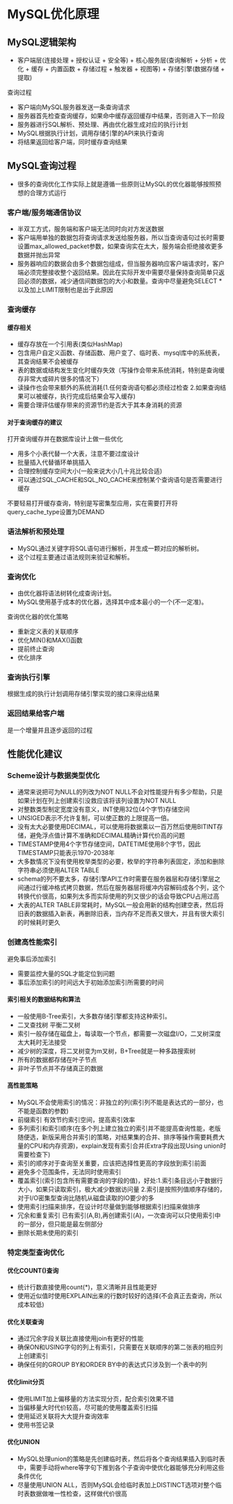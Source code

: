 # MySQL优化原理

## MySQL逻辑架构

* 客户端层(连接处理 + 授权认证 + 安全等) + 核心服务层(查询解析 + 分析 + 优化 + 缓存 + 内置函数 + 存储过程 + 触发器 + 视图等) + 存储引擎(数据存储 + 提取)

查询过程

* 客户端向MySQL服务器发送一条查询请求
* 服务器首先检查查询缓存，如果命中缓存返回缓存中结果，否则进入下一阶段
* 服务器进行SQL解析、预处理、再由优化器生成对应的执行计划
* MySQL根据执行计划，调用存储引擎的API来执行查询
* 将结果返回给客户端，同时缓存查询结果

## MySQL查询过程

* 很多的查询优化工作实际上就是遵循一些原则让MySQL的优化器能够按照预想的合理方式运行

### 客户端/服务端通信协议

* 半双工方式，服务端和客户端无法同时向对方发送数据
* 客户端用单独的数据包将查询请求发送给服务器，所以当查询语句过长时需要设置max_allowed_packet参数，如果查询实在太大，服务端会拒绝接收更多数据并抛出异常
* 服务器响应的数据会由多个数据包组成，但当服务器响应客户端请求时，客户端必须完整接收整个返回结果。因此在实际开发中需要尽量保持查询简单只返回必须的数据，减少通信间数据包的大小和数量。查询中尽量避免SELECT *以及加上LIMIT限制也是出于此原因

### 查询缓存

#### 缓存相关

* 缓存存放在一个引用表(类似HashMap)
* 包含用户自定义函数、存储函数、用户变了、临时表、mysql库中的系统表，其查询结果不会被缓存
* 表的数据或结构发生变化时缓存失效（写操作会带来系统消耗，特别是查询缓存非常大或碎片很多的情况下）
* 读操作也会带来额外的系统消耗(1.任何查询语句都必须经过检查 2.如果查询结果可以被缓存，执行完成后结果会写入缓存)
* 需要合理评估缓存带来的资源节约是否大于其本身消耗的资源

#### 对于查询缓存的建议

打开查询缓存并在数据库设计上做一些优化

* 用多个小表代替一个大表，注意不要过度设计
* 批量插入代替循环单挑插入
* 合理控制缓存空间大小(一般来说大小几十兆比较合适)
* 可以通过SQL_CACHE和SQL_NO_CACHE来控制某个查询语句是否需要进行缓存

不要轻易打开缓存查询，特别是写密集型应用，实在需要打开将query_cache_type设置为DEMAND

### 语法解析和预处理

* MySQL通过关键字将SQL语句进行解析，并生成一颗对应的解析树。
* 这个过程主要通过语法规则来验证和解析。

### 查询优化

* 由优化器将语法树转化成查询计划。
* MySQL使用基于成本的优化器，选择其中成本最小的一个(不一定准)。

查询优化器的优化策略

* 重新定义表的关联顺序
* 优化MIN()和MAX()函数
* 提前终止查询
* 优化排序

### 查询执行引擎

根据生成的执行计划调用存储引擎实现的接口来得出结果

### 返回结果给客户端

是一个增量并且逐步返回的过程

## 性能优化建议

### Scheme设计与数据类型优化

* 通常来说把可为NULL的列改为NOT NULL不会对性能提升有多少帮助，只是如果计划在列上创建索引没救应该将该列设置为NOT NULL
* 对整数类型制定宽度没有意义，INT使用32位(4个字节)存储空间
* UNSIGED表示不允许复制，可以使正数的上限提高一倍。
* 没有太大必要使用DECIMAL，可以使用将数据乘以一百万然后使用BITINT存储，避免浮点值计算不准确和DECIMAL精确计算代价高的问题
* TIMESTAMP使用4个字节存储空间，DATETIME使用8个字节，因此TIMESTAMP只能表示1970-2038年
* 大多数情况下没有使用枚举类型的必要，枚举的字符串列表固定，添加和删除字符串必须使用ALTER TABLE
* schema的列不要太多，存储引擎API工作时需要在服务器层和存储引擎层之间通过行缓冲格式拷贝数据，然后在服务器层将缓冲内容解码成各个列，这个转换代价很高，如果列太多而实际使用的列又很少的话会导致CPU占用过高
* 大表的ALTER TABLE非常耗时，MySQL一般会用新的结构创建空表，然后将旧表的数据插入新表，再删除旧表，当内存不足而表又很大，并且有很大索引的时候耗时更久

### 创建高性能索引

避免事后添加索引

* 需要监控大量的SQL才能定位到问题
* 事后添加索引的时间远大于初始添加索引所需要的时间

#### 索引相关的数据结构和算法

* 一般使用B-Tree索引，大多数存储引擎都支持这种索引。
* 二叉查找树 平衡二叉树
* 索引一般存储在磁盘上，每读取一个节点，都需要一次磁盘I/O，二叉树深度太大耗时无法接受
* 减少树的深度，将二叉树变为m叉树，B+Tree就是一种多路搜索树
* 所有的数据都存储在叶子节点
* 非叶子节点并不存储真正的数据

#### 高性能策略

* MySQL不会使用索引的情况：非独立的列(索引列不能是表达式的一部分，也不能是函数的参数)
* 前缀索引 有效节约索引空间，提高索引效率
* 多列索引和索引顺序(在多个列上建立独立的索引并不能提高查询性能，老版随便选，新版采用合并索引的策略，对结果集的合并、排序等操作需要耗费大量的CPU和内存资源)，explain发现有索引合并(Extra字段出现Using union时需要检查下)
* 索引的顺序对于查询至关重要，应该把选择性更高的字段放到索引前面
* 避免多个范围条件，无法同时使用索引
* 覆盖索引(索引包含所有需要查询的字段的值)，好处:1.索引条目远小于数据行大小，如果只读取索引，极大减少数据访问量 2.索引是按照列值顺序存储的，对于I/O密集型查询比随机从磁盘读取的IO要少的多
* 使用索引扫描来排序，在设计时尽量做到能够根据索引扫描来做排序
* 冗余和重复索引 已有索引(A,B),再创建索引(A)，一次查询可以只使用索引中的一部分，但只能是最左侧部分
* 删除长期未使用的索引

### 特定类型查询优化

#### 优化COUNT()查询
* 统计行数直接使用count(*)，意义清晰并且性能更好
* 使用近似值时使用EXPLAIN出来的行数时较好的选择(不会真正去查询，所以成本较低)

#### 优化关联查询

* 通过冗余字段关联比直接使用join有更好的性能
* 确保ON和USING字句的列上有索引，只需要在关联顺序的第二张表的相应列上创建索引
* 确保任何的GROUP BY和ORDER BY中的表达式只涉及到一个表中的列

#### 优化limit分页
* 使用LIMIT加上偏移量的方法实现分页，配合索引效果不错
* 当偏移量大时代价较高，尽可能的使用覆盖索引扫描
* 使用延迟关联将大大提升查询效率
* 使用书签记录

#### 优化UNION

* MySQL处理union的策略是先创建临时表，然后将各个查询结果插入到临时表中，需要手动将where等字句下推到各个子查询中使优化器能够充分利用这些条件优化
* 尽量使用UNION ALL，否则MySQL会给临时表加上DISTINCT选项对整个临时表数据做唯一性检查，这样做代价很高



